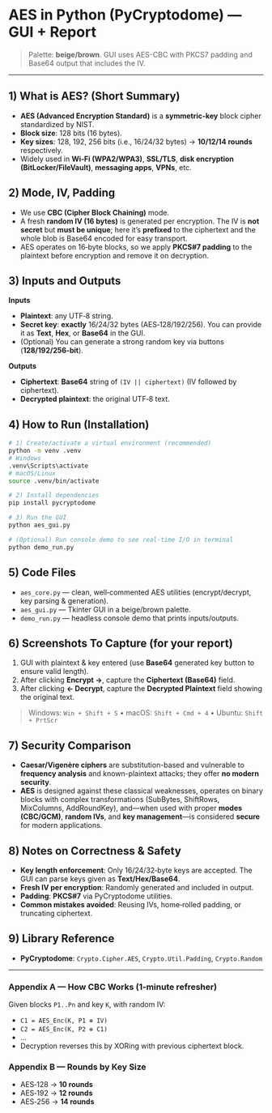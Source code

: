 # AES in Python (PyCryptodome) — GUI + Report

> Palette: **beige/brown**. GUI uses AES-CBC with PKCS7 padding and Base64 output that includes the IV.

---

## 1) What is AES? (Short Summary)
- **AES (Advanced Encryption Standard)** is a **symmetric-key** block cipher standardized by NIST.
- **Block size**: 128 bits (16 bytes).
- **Key sizes**: 128, 192, 256 bits (i.e., 16/24/32 bytes) → **10/12/14 rounds** respectively.
- Widely used in **Wi‑Fi (WPA2/WPA3)**, **SSL/TLS**, **disk encryption (BitLocker/FileVault)**, **messaging apps**, **VPNs**, etc.

## 2) Mode, IV, Padding
- We use **CBC (Cipher Block Chaining)** mode.
- A fresh **random IV (16 bytes)** is generated per encryption. The IV is **not secret** but **must be unique**; here it’s **prefixed** to the ciphertext and the whole blob is Base64 encoded for easy transport.
- AES operates on 16‑byte blocks, so we apply **PKCS#7 padding** to the plaintext before encryption and remove it on decryption.

## 3) Inputs and Outputs
**Inputs**
- **Plaintext**: any UTF‑8 string.
- **Secret key**: **exactly** 16/24/32 bytes (AES‑128/192/256). You can provide it as **Text**, **Hex**, or **Base64** in the GUI.
- (Optional) You can generate a strong random key via buttons (**128/192/256‑bit**).

**Outputs**
- **Ciphertext**: **Base64** string of `(IV || ciphertext)` (IV followed by ciphertext).  
- **Decrypted plaintext**: the original UTF‑8 text.

## 4) How to Run (Installation)
```bash
# 1) Create/activate a virtual environment (recommended)
python -m venv .venv
# Windows
.venv\Scripts\activate
# macOS/Linux
source .venv/bin/activate

# 2) Install dependencies
pip install pycryptodome

# 3) Run the GUI
python aes_gui.py

# (Optional) Run console demo to see real-time I/O in terminal
python demo_run.py
```

## 5) Code Files
- `aes_core.py` — clean, well‑commented AES utilities (encrypt/decrypt, key parsing & generation).
- `aes_gui.py` — Tkinter GUI in a beige/brown palette.
- `demo_run.py` — headless console demo that prints inputs/outputs.

## 6) Screenshots To Capture (for your report)
1. GUI with plaintext & key entered (use **Base64** generated key button to ensure valid length).
2. After clicking **Encrypt →**, capture the **Ciphertext (Base64)** field.
3. After clicking **← Decrypt**, capture the **Decrypted Plaintext** field showing the original text.
> Windows: `Win + Shift + S` • macOS: `Shift + Cmd + 4` • Ubuntu: `Shift + PrtScr`

## 7) Security Comparison
- **Caesar/Vigenère ciphers** are substitution-based and vulnerable to **frequency analysis** and known-plaintext attacks; they offer **no modern security**.
- **AES** is designed against these classical weaknesses, operates on binary blocks with complex transformations (SubBytes, ShiftRows, MixColumns, AddRoundKey), and—when used with proper **modes (CBC/GCM)**, **random IVs**, and **key management**—is considered **secure** for modern applications.

## 8) Notes on Correctness & Safety
- **Key length enforcement**: Only 16/24/32‑byte keys are accepted. The GUI can parse keys given as **Text/Hex/Base64**.
- **Fresh IV per encryption**: Randomly generated and included in output.
- **Padding**: **PKCS#7** via PyCryptodome utilities.
- **Common mistakes avoided**: Reusing IVs, home‑rolled padding, or truncating ciphertext.

## 9) Library Reference
- **PyCryptodome**: `Crypto.Cipher.AES`, `Crypto.Util.Padding`, `Crypto.Random`

---

### Appendix A — How CBC Works (1‑minute refresher)
Given blocks `P1..Pn` and key `K`, with random IV:
- `C1 = AES_Enc(K, P1 ⊕ IV)`
- `C2 = AES_Enc(K, P2 ⊕ C1)`
- ...
- Decryption reverses this by XORing with previous ciphertext block.

### Appendix B — Rounds by Key Size
- AES‑128 → **10 rounds**
- AES‑192 → **12 rounds**
- AES‑256 → **14 rounds**
